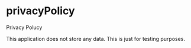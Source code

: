 # privacyPolicy
Privacy Polucy

This application does not store any data. This is just for testing purposes.
